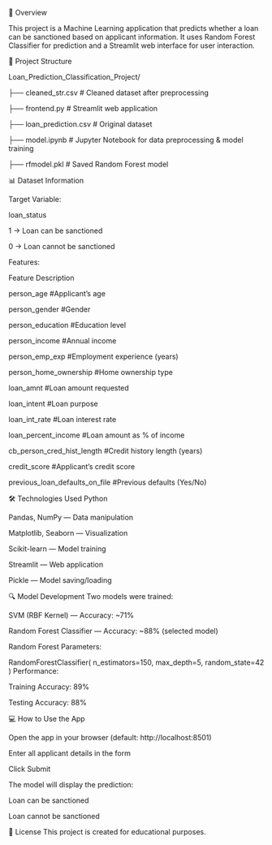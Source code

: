 📌 Overview

This project is a Machine Learning application that predicts whether a loan can be sanctioned based on applicant information.
It uses Random Forest Classifier for prediction and a Streamlit web interface for user interaction.

📂 Project Structure

Loan_Prediction_Classification_Project/


├── cleaned_str.csv           # Cleaned dataset after preprocessing

├── frontend.py               # Streamlit web application

├── loan_prediction.csv       # Original dataset

├── model.ipynb               # Jupyter Notebook for data preprocessing & model training

├── rfmodel.pkl               # Saved Random Forest model

📊 Dataset Information

Target Variable:

loan_status

1 → Loan can be sanctioned

0 → Loan cannot be sanctioned

Features:

Feature	Description


person_age	#Applicant’s age

person_gender	#Gender

person_education	#Education level

person_income	#Annual income

person_emp_exp	#Employment experience (years)

person_home_ownership	#Home ownership type

loan_amnt	#Loan amount requested

loan_intent	#Loan purpose

loan_int_rate	#Loan interest rate

loan_percent_income	 #Loan amount as % of income

cb_person_cred_hist_length	 #Credit history length (years)

credit_score	#Applicant’s credit score

previous_loan_defaults_on_file	#Previous defaults (Yes/No)

🛠 Technologies Used
Python

Pandas, NumPy — Data manipulation

Matplotlib, Seaborn — Visualization

Scikit-learn — Model training

Streamlit — Web application

Pickle — Model saving/loading

🔍 Model Development
Two models were trained:

SVM (RBF Kernel) — Accuracy: ~71%

Random Forest Classifier — Accuracy: ~88% (selected model)

Random Forest Parameters:


RandomForestClassifier(
    n_estimators=150,
    max_depth=5,
    random_state=42
)
Performance:

Training Accuracy: 89%

Testing Accuracy: 88%

💻 How to Use the App

Open the app in your browser (default: http://localhost:8501)

Enter all applicant details in the form

Click Submit

The model will display the prediction:

Loan can be sanctioned

Loan cannot be sanctioned

📜 License
This project is created for educational purposes.
